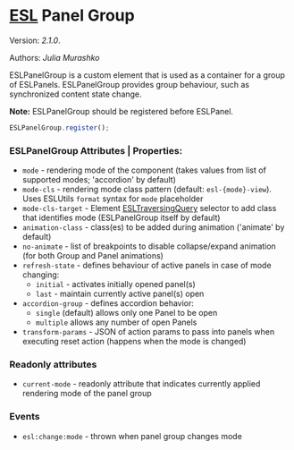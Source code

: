 # [ESL](../../../) Panel Group

Version: *2.1.0*.  

Authors: *Julia Murashko*

<a name="intro"></a>

ESLPanelGroup is a custom element that is used as a container for a group of ESLPanels.
ESLPanelGroup provides group behaviour, such as synchronized content state change.

**Note:** ESLPanelGroup should be registered before ESLPanel.

```js
ESLPanelGroup.register();
```

### ESLPanelGroup Attributes | Properties:
 
- `mode` - rendering mode of the component (takes values from list of supported modes; 'accordion' by default)
- `mode-cls` - rendering mode class pattern (default: `esl-{mode}-view`). Uses ESLUtils `format` syntax for `mode` placeholder
- `mode-cls-target` - Element [ESLTraversingQuery](../esl-traversing-query/README.md)  selector to add class that identifies mode (ESLPanelGroup itself by default)
- `animation-class` - class(es) to be added during animation ('animate' by default)
- `no-animate` - list of breakpoints to disable collapse/expand animation (for both Group and Panel animations)
- `refresh-state` - defines behaviour of active panels in case of mode changing:
  * `initial` - activates initially opened panel(s)
  * `last` - maintain currently active panel(s) open
- `accordion-group` - defines accordion behavior: 
  * `single` (default) allows only one Panel to be open
  * `multiple` allows any number of open Panels
- `transform-params` - JSON of action params to pass into panels when executing reset action (happens when the mode is changed)

### Readonly attributes

- `current-mode` - readonly attribute that indicates currently applied rendering mode of the panel group 

### Events

- `esl:change:mode` - thrown when panel group changes mode
